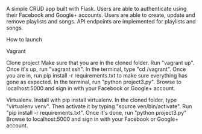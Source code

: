 A simple CRUD app built with Flask. 
Users are able to authenticate using their Facebook and Google+ accounts.
Users are able to create, update and remove playlists and songs.
API endpoints are implemented for playlists and songs.


How to launch

Vagrant

Clone project
Make sure that you are in the cloned folder.
Run "vagrant up".
Once it's up, run "vagrant ssh".
In the terminal, type "cd /vagrant".
Once you are in, run pip install -r requirements.txt to make sure everything has gone as expected.
In the terminal, run "python project3.py".
Browse to localhost:5000 and sign in with your Facebook or Google+ account.

Virtualenv.
Install with pip install virtualenv.
In the cloned folder, type "virtualenv venv".
Then activate it by typing "source ven/bin/activate".
Run "pip install -r requirements.txt".
Once it's done, run "python project3.py"
Browse to localhost:5000 and sign in with your Facebook or Google+ account.